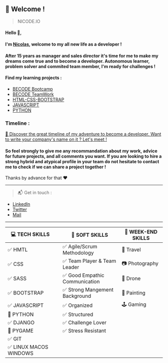 ## :loudspeaker: Welcome !
> NICODE.IO

#### Hello 👋, 

#### I'm [Nicolas](https://www.linkedin.com/in/nicolas-denoel/), welcome to my all new life as a developer !

#### After 15 years as manager and sales director it's time for me to make my dreams come true and to become a developer. Autonomous learner, problem solver and commited team member, I'm ready for challenges !

#### Find my learning projects :
- [BECODE Bootcamp](https://github.com/nicode-io/Becode-Learning)
- [BECODE TeamWork](https://github.com/Becode-TeamWork) 
- [HTML-CSS-BOOTSTRAP](https://github.com/html-css-nicode)
- [JAVASCRIPT](https://github.com/Javascripter-Nicode)
- [PYTHON](https://github.com/Pythonizer-Nicode)

### Timeline : 
[:calendar: Discover the great timeline of my adventure to become a developer. Want to write your company's name on it ? Let's meet !](https://timelines.gitkraken.com/timeline/2e12cc334eb0406b84bf7a6339e666c4?range=2020-05-26_2020-06-27)  

#### So feel strongly to give me any recommandation about my work, advice for future projects, and all comments you want. If you are looking to hire a strong hybrid and atypical profile in your team do not hesitate to contact me to check if we can share a project together !  

Thanks by advance for that :heart:  

---

> :mailbox_with_mail: Get in touch :
- [LinkedIn](linkedin.com/in/nicolas-denoel)
- [Twitter](https://twitter.com/Nicode_IO)
- [Mail](mailto:nicolas.denoel@gmail.com) 

---
| :computer: TECH SKILLS                    |   |  :muscle: SOFT SKILLS                          |  :deciduous_tree: WEEK-END SKILLS |
|-------------------------------------------|---|------------------------------------------------|-----------------------------------|
| :white_check_mark: HMTL                   |   | :white_check_mark: Agile/Scrum Methodology     | :sunrise_over_mountains: Travel   |
| :white_check_mark: CSS                    |   | :white_check_mark: Team Player & Team Leader   | :camera: Photography              |
| :white_check_mark: SASS                   |   | :white_check_mark: Good Empathic Communication | :helicopter: Drone                |
| :white_check_mark: BOOTSTRAP              |   | :white_check_mark: Strong Mangement Background | :art: Painting                    |
| :white_check_mark: JAVASCRIPT             |   | :white_check_mark: Organized                   | :joystick: Gaming                 |
| :construction: PYTHON                     |   | :white_check_mark: Structured                  |                                   |
| :white_check_mark: DJANGO                 |   | :white_check_mark: Challenge Lover             |                                   |
| :construction: PYGAME                     |   | :white_check_mark: Stress Resistant            |                                   |
| :white_check_mark: GIT                    |   |                                                |                                   |
| :white_check_mark: LINUX MACOS WINDOWS    |   |                                                |                                   |



 
